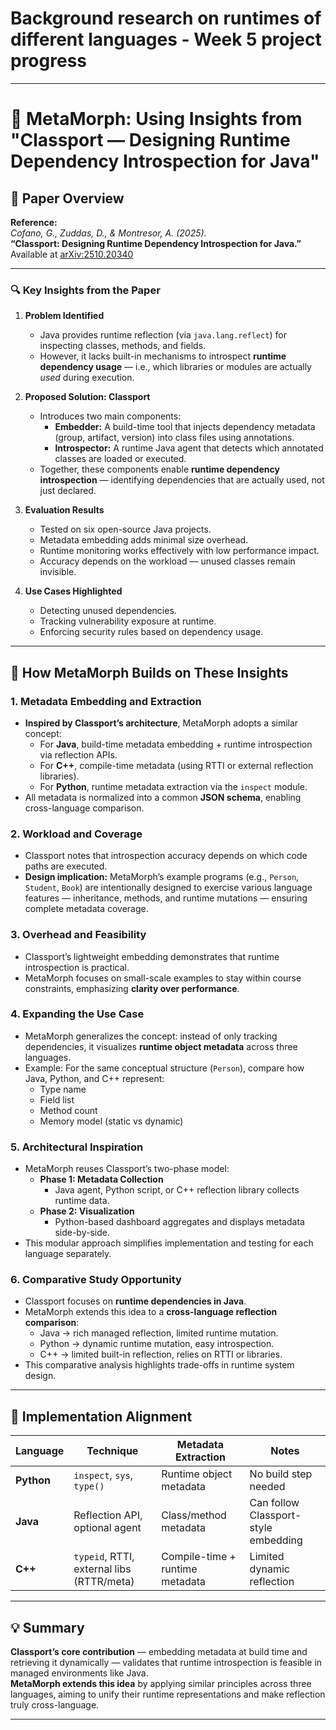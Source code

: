 # Background research on runtimes of different languages - Week 5 project progress
-------------
# 📘 MetaMorph: Using Insights from "Classport — Designing Runtime Dependency Introspection for Java"

## 🧩 Paper Overview

**Reference:**  
*Cofano, G., Zuddas, D., & Montresor, A. (2025).*  
**“Classport: Designing Runtime Dependency Introspection for Java.”**  
Available at [arXiv:2510.20340](https://arxiv.org/pdf/2510.20340)

---

### 🔍 Key Insights from the Paper

1. **Problem Identified**
   - Java provides runtime reflection (via `java.lang.reflect`) for inspecting classes, methods, and fields.
   - However, it lacks built-in mechanisms to introspect **runtime dependency usage** — i.e., which libraries or modules are actually *used* during execution.

2. **Proposed Solution: Classport**
   - Introduces two main components:
     - **Embedder:** A build-time tool that injects dependency metadata (group, artifact, version) into class files using annotations.
     - **Introspector:** A runtime Java agent that detects which annotated classes are loaded or executed.
   - Together, these components enable **runtime dependency introspection** — identifying dependencies that are actually used, not just declared.

3. **Evaluation Results**
   - Tested on six open-source Java projects.
   - Metadata embedding adds minimal size overhead.
   - Runtime monitoring works effectively with low performance impact.
   - Accuracy depends on the workload — unused classes remain invisible.

4. **Use Cases Highlighted**
   - Detecting unused dependencies.
   - Tracking vulnerability exposure at runtime.
   - Enforcing security rules based on dependency usage.

---

## 🧠 How MetaMorph Builds on These Insights

### 1. Metadata Embedding and Extraction
- **Inspired by Classport’s architecture**, MetaMorph adopts a similar concept:
  - For **Java**, build-time metadata embedding + runtime introspection via reflection APIs.
  - For **C++**, compile-time metadata (using RTTI or external reflection libraries).
  - For **Python**, runtime metadata extraction via the `inspect` module.
- All metadata is normalized into a common **JSON schema**, enabling cross-language comparison.

### 2. Workload and Coverage
- Classport notes that introspection accuracy depends on which code paths are executed.
- **Design implication:** MetaMorph’s example programs (e.g., `Person`, `Student`, `Book`) are intentionally designed to exercise various language features — inheritance, methods, and runtime mutations — ensuring complete metadata coverage.

### 3. Overhead and Feasibility
- Classport’s lightweight embedding demonstrates that runtime introspection is practical.
- MetaMorph focuses on small-scale examples to stay within course constraints, emphasizing **clarity over performance**.

### 4. Expanding the Use Case
- MetaMorph generalizes the concept: instead of only tracking dependencies, it visualizes **runtime object metadata** across three languages.
- Example: For the same conceptual structure (`Person`), compare how Java, Python, and C++ represent:
  - Type name
  - Field list
  - Method count
  - Memory model (static vs dynamic)

### 5. Architectural Inspiration
- MetaMorph reuses Classport’s two-phase model:
  - **Phase 1: Metadata Collection**
    - Java agent, Python script, or C++ reflection library collects runtime data.
  - **Phase 2: Visualization**
    - Python-based dashboard aggregates and displays metadata side-by-side.
- This modular approach simplifies implementation and testing for each language separately.

### 6. Comparative Study Opportunity
- Classport focuses on **runtime dependencies in Java**.  
- MetaMorph extends this idea to a **cross-language reflection comparison**:
  - Java → rich managed reflection, limited runtime mutation.
  - Python → dynamic runtime mutation, easy introspection.
  - C++ → limited built-in reflection, relies on RTTI or libraries.
- This comparative analysis highlights trade-offs in runtime system design.

---

## 🧱 Implementation Alignment

| Language | Technique | Metadata Extraction | Notes |
|-----------|------------|--------------------|-------|
| **Python** | `inspect`, `sys`, `type()` | Runtime object metadata | No build step needed |
| **Java** | Reflection API, optional agent | Class/method metadata | Can follow Classport-style embedding |
| **C++** | `typeid`, RTTI, external libs (RTTR/meta) | Compile-time + runtime metadata | Limited dynamic reflection |

---

## 💡 Summary

**Classport’s core contribution** — embedding metadata at build time and retrieving it dynamically — validates that runtime introspection is feasible in managed environments like Java.  
**MetaMorph extends this idea** by applying similar principles across three languages, aiming to unify their runtime representations and make reflection truly cross-language.

---
